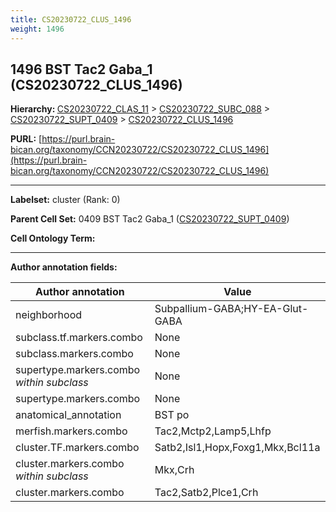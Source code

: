 ```yaml
---
title: CS20230722_CLUS_1496
weight: 1496
---
```

## 1496 BST Tac2 Gaba_1 (CS20230722_CLUS_1496)
<b>Hierarchy: </b>
[CS20230722_CLAS_11](../CS20230722_CLAS_11) >
[CS20230722_SUBC_088](../CS20230722_SUBC_088) >
[CS20230722_SUPT_0409](../CS20230722_SUPT_0409) >
[CS20230722_CLUS_1496](../CS20230722_CLUS_1496)

**PURL:** [https://purl.brain-bican.org/taxonomy/CCN20230722/CS20230722_CLUS_1496](https://purl.brain-bican.org/taxonomy/CCN20230722/CS20230722_CLUS_1496)

---


**Labelset:** cluster (Rank: 0)

**Parent Cell Set:** 0409 BST Tac2 Gaba_1 ([CS20230722_SUPT_0409](../CS20230722_SUPT_0409))



**Cell Ontology Term:** 

[MARKER GENES.]: #


---

[TRANSFERRED ANNOTATIONS.]: #


[AUTHOR ANNOTATION FIELDS.]: #


**Author annotation fields:**

| Author annotation | Value |
|-------------------|-------|
|neighborhood|Subpallium-GABA;HY-EA-Glut-GABA|
|subclass.tf.markers.combo|None|
|subclass.markers.combo|None|
|supertype.markers.combo _within subclass_|None|
|supertype.markers.combo|None|
|anatomical_annotation|BST po|
|merfish.markers.combo|Tac2,Mctp2,Lamp5,Lhfp|
|cluster.TF.markers.combo|Satb2,Isl1,Hopx,Foxg1,Mkx,Bcl11a|
|cluster.markers.combo _within subclass_|Mkx,Crh|
|cluster.markers.combo|Tac2,Satb2,Plce1,Crh|
